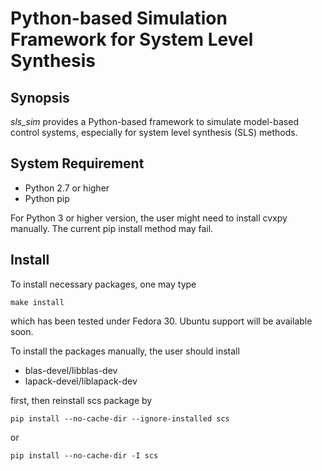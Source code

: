 # Python-based Simulation Framework for System Level Synthesis

## Synopsis
*sls_sim* provides a Python-based framework to simulate model-based control systems, especially for system level synthesis (SLS) methods.

## System Requirement
* Python 2.7 or higher
* Python pip

For Python 3 or higher version, the user might need to install cvxpy manually. The current pip install method may fail.  

## Install
To install necessary packages, one may type

`make install`

which has been tested under Fedora 30. Ubuntu support will be available soon.

To install the packages manually, the user should install
* blas-devel/libblas-dev
* lapack-devel/liblapack-dev

first, then reinstall scs package by

`pip install --no-cache-dir --ignore-installed scs`

or

`pip install --no-cache-dir -I scs`